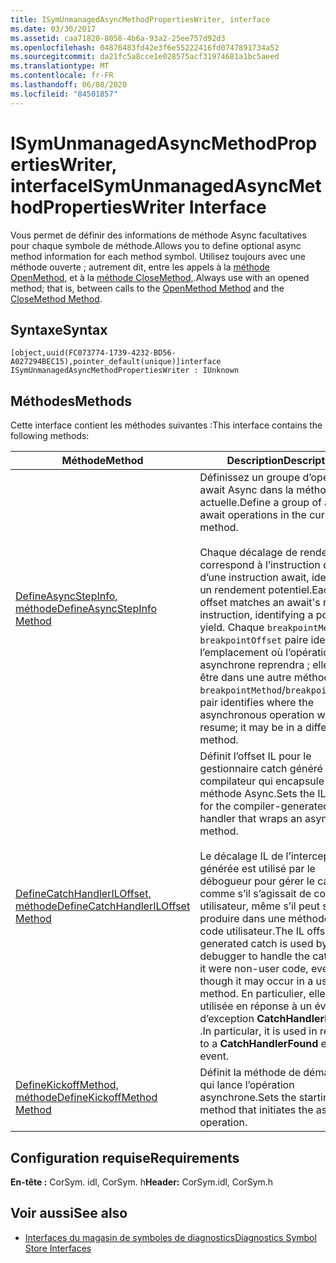 ```yaml
---
title: ISymUnmanagedAsyncMethodPropertiesWriter, interface
ms.date: 03/30/2017
ms.assetid: caa71820-8058-4b6a-93a2-25ee757d92d3
ms.openlocfilehash: 04876483fd42e3f6e55222416fd0747891734a52
ms.sourcegitcommit: da21fc5a8cce1e028575acf31974681a1bc5aeed
ms.translationtype: MT
ms.contentlocale: fr-FR
ms.lasthandoff: 06/08/2020
ms.locfileid: "84501857"
---
```

# <a name="isymunmanagedasyncmethodpropertieswriter-interface"></a><span data-ttu-id="f8f84-102">ISymUnmanagedAsyncMethodPropertiesWriter, interface</span><span class="sxs-lookup"><span data-stu-id="f8f84-102">ISymUnmanagedAsyncMethodPropertiesWriter Interface</span></span>
<span data-ttu-id="f8f84-103">Vous permet de définir des informations de méthode Async facultatives pour chaque symbole de méthode.</span><span class="sxs-lookup"><span data-stu-id="f8f84-103">Allows you to define optional async method information for each method symbol.</span></span> <span data-ttu-id="f8f84-104">Utilisez toujours avec une méthode ouverte ; autrement dit, entre les appels à la [méthode OpenMethod,](isymunmanagedwriter-openmethod-method.md) et à la [méthode CloseMethod,](isymunmanagedwriter-closemethod-method.md).</span><span class="sxs-lookup"><span data-stu-id="f8f84-104">Always use with an opened method; that is, between calls to the [OpenMethod Method](isymunmanagedwriter-openmethod-method.md) and the [CloseMethod Method](isymunmanagedwriter-closemethod-method.md).</span></span>  
  
## <a name="syntax"></a><span data-ttu-id="f8f84-105">Syntaxe</span><span class="sxs-lookup"><span data-stu-id="f8f84-105">Syntax</span></span>  
  
```idl  
[object,uuid(FC073774-1739-4232-BD56-A027294BEC15),pointer_default(unique)]interface ISymUnmanagedAsyncMethodPropertiesWriter : IUnknown  
```  
  
## <a name="methods"></a><span data-ttu-id="f8f84-106">Méthodes</span><span class="sxs-lookup"><span data-stu-id="f8f84-106">Methods</span></span>  
 <span data-ttu-id="f8f84-107">Cette interface contient les méthodes suivantes :</span><span class="sxs-lookup"><span data-stu-id="f8f84-107">This interface contains the following methods:</span></span>  
  
|<span data-ttu-id="f8f84-108">Méthode</span><span class="sxs-lookup"><span data-stu-id="f8f84-108">Method</span></span>|<span data-ttu-id="f8f84-109">Description</span><span class="sxs-lookup"><span data-stu-id="f8f84-109">Description</span></span>|  
|------------|-----------------|  
|[<span data-ttu-id="f8f84-110">DefineAsyncStepInfo, méthode</span><span class="sxs-lookup"><span data-stu-id="f8f84-110">DefineAsyncStepInfo Method</span></span>](isymunmanagedasyncmethodpropertieswriter-defineasyncstepinfo-method.md)|<span data-ttu-id="f8f84-111">Définissez un groupe d’opérations await Async dans la méthode actuelle.</span><span class="sxs-lookup"><span data-stu-id="f8f84-111">Define a group of async await operations in the current method.</span></span><br /><br /> <span data-ttu-id="f8f84-112">Chaque décalage de rendement correspond à l’instruction de retour d’une instruction await, identifiant un rendement potentiel.</span><span class="sxs-lookup"><span data-stu-id="f8f84-112">Each yield offset matches an await's return instruction, identifying a potential yield.</span></span> <span data-ttu-id="f8f84-113">Chaque `breakpointMethod` / `breakpointOffset` paire identifie l’emplacement où l’opération asynchrone reprendra ; elle peut être dans une autre méthode.</span><span class="sxs-lookup"><span data-stu-id="f8f84-113">Each `breakpointMethod`/`breakpointOffset` pair identifies where the asynchronous operation will resume; it may be in a different method.</span></span>|  
|[<span data-ttu-id="f8f84-114">DefineCatchHandlerILOffset, méthode</span><span class="sxs-lookup"><span data-stu-id="f8f84-114">DefineCatchHandlerILOffset Method</span></span>](isymunmanagedasyncmethodpropertieswriter-definecatchhandleriloffset-method.md)|<span data-ttu-id="f8f84-115">Définit l’offset IL pour le gestionnaire catch généré par le compilateur qui encapsule une méthode Async.</span><span class="sxs-lookup"><span data-stu-id="f8f84-115">Sets the IL offset for the compiler-generated catch handler that wraps an async method.</span></span><br /><br /> <span data-ttu-id="f8f84-116">Le décalage IL de l’interception générée est utilisé par le débogueur pour gérer le catch comme s’il s’agissait de code non-utilisateur, même s’il peut se produire dans une méthode de code utilisateur.</span><span class="sxs-lookup"><span data-stu-id="f8f84-116">The IL offset of the generated catch is used by the debugger to handle the catch as if it were non-user code, even though it may occur in a user code method.</span></span> <span data-ttu-id="f8f84-117">En particulier, elle est utilisée en réponse à un événement d’exception **CatchHandlerFound** .</span><span class="sxs-lookup"><span data-stu-id="f8f84-117">In particular, it is used in response to a **CatchHandlerFound** exception event.</span></span>|  
|[<span data-ttu-id="f8f84-118">DefineKickoffMethod, méthode</span><span class="sxs-lookup"><span data-stu-id="f8f84-118">DefineKickoffMethod Method</span></span>](isymunmanagedasyncmethodpropertieswriter-definekickoffmethod-method.md)|<span data-ttu-id="f8f84-119">Définit la méthode de démarrage qui lance l’opération asynchrone.</span><span class="sxs-lookup"><span data-stu-id="f8f84-119">Sets the starting method that initiates the async operation.</span></span>|  
  
## <a name="requirements"></a><span data-ttu-id="f8f84-120">Configuration requise</span><span class="sxs-lookup"><span data-stu-id="f8f84-120">Requirements</span></span>  
 <span data-ttu-id="f8f84-121">**En-tête :** CorSym. idl, CorSym. h</span><span class="sxs-lookup"><span data-stu-id="f8f84-121">**Header:** CorSym.idl, CorSym.h</span></span>  
  
## <a name="see-also"></a><span data-ttu-id="f8f84-122">Voir aussi</span><span class="sxs-lookup"><span data-stu-id="f8f84-122">See also</span></span>

- [<span data-ttu-id="f8f84-123">Interfaces du magasin de symboles de diagnostics</span><span class="sxs-lookup"><span data-stu-id="f8f84-123">Diagnostics Symbol Store Interfaces</span></span>](diagnostics-symbol-store-interfaces.md)
